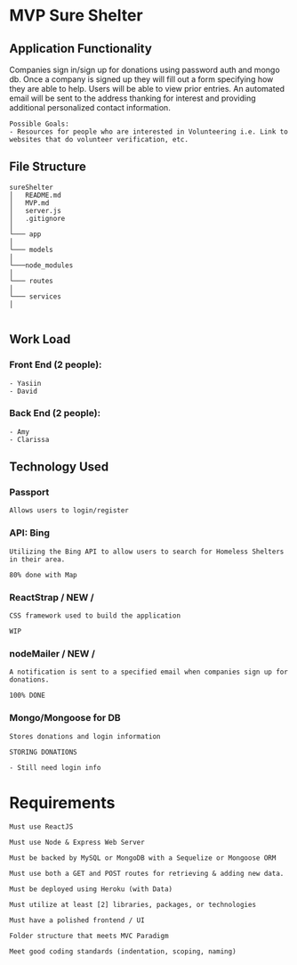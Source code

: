 # MVP Sure Shelter

## Application Functionality
Companies sign in/sign up for donations using password auth and mongo db. Once a company is signed up they will fill out a form specifying how they are able to help. Users will be able to view prior entries. An automated email will be sent to the address thanking for interest and providing additional personalized contact information.
    
    Possible Goals:
    - Resources for people who are interested in Volunteering i.e. Link to websites that do volunteer verification, etc.


## File Structure

```
sureShelter
│   README.md
│   MVP.md
│   server.js
│   .gitignore
│    
└─── app
│ 
└─── models
│    
└───node_modules
│    
└─── routes
│    
└─── services
│    
 
```


## Work Load


### Front End (2 people):
    - Yasiin
    - David
    

### Back End (2 people):
    - Amy
    - Clarissa
    

## Technology Used

### Passport
    Allows users to login/register

### API: Bing
    Utilizing the Bing API to allow users to search for Homeless Shelters in their area.

    80% done with Map


### ReactStrap / NEW /
    CSS framework used to build the application

    WIP

### nodeMailer / NEW /
    A notification is sent to a specified email when companies sign up for donations.

    100% DONE

### Mongo/Mongoose for DB
    Stores donations and login information

    STORING DONATIONS

    - Still need login info

# Requirements

    Must use ReactJS

    Must use Node & Express Web Server

    Must be backed by MySQL or MongoDB with a Sequelize or Mongoose ORM

    Must use both a GET and POST routes for retrieving & adding new data.

    Must be deployed using Heroku (with Data)

    Must utilize at least [2] libraries, packages, or technologies

    Must have a polished frontend / UI

    Folder structure that meets MVC Paradigm

    Meet good coding standards (indentation, scoping, naming)
